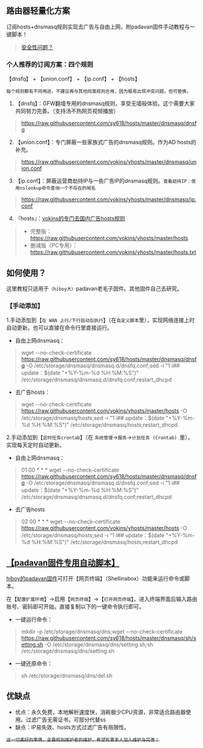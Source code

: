 ## 路由器轻量化方案
订阅hosts+dnsmasq规则实现去广告与自由上网，附padavan固件手动教程与一键脚本！
>[安全性问题？](https://github.com/sy618/hosts/tree/master/dnsmasq/%E5%AE%89%E5%85%A8%E9%97%AE%E9%A2%98)

### 个人推荐的订阅方案：四个规则
【dnsfq】 + 【union.conf】 + 【ip.conf】 + 【hosts】

`每个规则都有不同用途，不建议再与其他同类规则合用，因为极易出现冲突问题。但可替换。`

1. 【dnsfq】：GFW翻墙专用的dnsmasq规则，享受无墙般体验。这个需要大家共同努力完善。（支持汤不热网页视频播放）
>https://raw.githubusercontent.com/sy618/hosts/master/dnsmasq/dnsfq
2. 【union.conf】：专门屏蔽一些家族式广告的dnsmasq规则。作为AD hosts的补充。
>https://raw.githubusercontent.com/vokins/yhosts/master/dnsmasq/union.conf
3. 【ip.conf】：屏蔽运营商劫持IP与一些广告IP的dnsmasq规则。`查看劫持IP：使用nslookup命令查询一个不存在的域名`
>https://raw.githubusercontent.com/vokins/yhosts/master/dnsmasq/ip.conf
4. 『hosts』：[vokins的专门去国内广告hosts规则](https://github.com/vokins/yhosts)
> - 完整版：https://raw.githubusercontent.com/vokins/yhosts/master/hosts
> - 删减版（PC专用）：https://raw.githubusercontent.com/vokins/yhosts/master/hosts.txt 


## 如何使用？
这里教程只适用于`（hiboy大）`padavan老毛子固件。其他固件自己去研究。
### 【手动添加】
1.手动添加到【`在 WAN 上行/下行启动后执行`】（在`自定义脚本`里），实现网络连接上时自动更新。也可以直接在命令行里直接运行。
* 自由上网dnsmasq：
>wget --no-check-certificate https://raw.githubusercontent.com/sy618/hosts/master/dnsmasq/dnsfq -O /etc/storage/dnsmasq/dnsmasq.d/dnsfq.conf;sed -i "1 i\## update：$(date "+%Y-%m-%d %H:%M:%S")" /etc/storage/dnsmasq/dnsmasq.d/dnsfq.conf;restart_dhcpd
* 去广告hosts：
>wget --no-check-certificate https://raw.githubusercontent.com/vokins/yhosts/master/hosts -O /etc/storage/dnsmasq/hosts;sed -i "1 i\## update：$(date "+%Y-%m-%d %H:%M:%S")" /etc/storage/dnsmasq/hosts;restart_dhcpd

2.手动添加到【`定时任务crontab`】（在 `系统管理`→`服务`→`计划任务 (Crontab) `里），实现每天定时自动更新。
* 自由上网dnsmasq：
>01 00 * * * wget --no-check-certificate https://raw.githubusercontent.com/sy618/hosts/master/dnsmasq/dnsfq -O /etc/storage/dnsmasq/dnsmasq.d/dnsfq.conf;sed -i "1 i\## update：$(date "+%Y-%m-%d %H:%M:%S")" /etc/storage/dnsmasq/dnsmasq.d/dnsfq.conf;restart_dhcpd
* 去广告hosts
>02 00 * * * wget --no-check-certificate https://raw.githubusercontent.com/vokins/yhosts/master/hosts  -O /etc/storage/dnsmasq/hosts;sed -i "1 i\## update：$(date "+%Y-%m-%d %H:%M:%S")" /etc/storage/dnsmasq/hosts;restart_dhcpd

## [【padavan固件专用自动脚本】](https://github.com/sy618/hosts/tree/master/dnsmasq/sh)
[hiboy的padavan固件](http://www.right.com.cn/forum/thread-161324-1-1.html)可打开【网页终端】（Shellinabox）功能来运行命令或脚本。

在【`配置扩展环境`】→启用【`网页终端`】→【`打开网页终端`】，进入终端界面后输入路由账号、密码即可开始。直接复制以下的一键命令执行即可。
* 一键运行命令：
>mkdir -p /etc/storage/dnsmasq/dns;wget --no-check-certificate https://raw.githubusercontent.com/sy618/hosts/master/dnsmasq/sh/setting.sh -O /etc/storage/dnsmasq/dns/setting.sh;sh /etc/storage/dnsmasq/dns/setting.sh
* 一键还原命令：
>sh /etc/storage/dnsmasq/dns/del.sh

## 优缺点
* 优点：永久免费，本地解析速度快，消耗极少CPU资源，非常适合路由器使用。过滤广告无需证书，可部分代替ss
* 缺点：IP易失效、hosts方式过滤广告有局限性。

~~`这一切美好的事情，全靠规则维护者的维护，希望有更多人加入维护与完善！`~~

